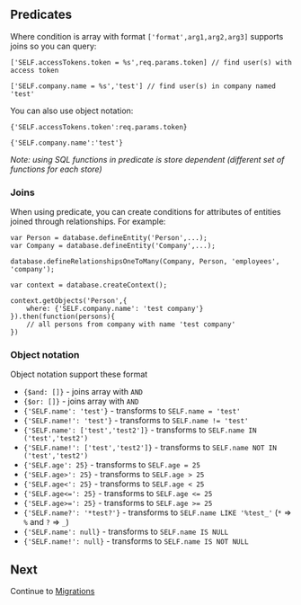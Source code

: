 ## Predicates

Where condition is array with format `['format',arg1,arg2,arg3]` supports joins so you can query:

`['SELF.accessTokens.token = %s',req.params.token] // find user(s) with access token`

`['SELF.company.name = %s','test'] // find user(s) in company named 'test'`

You can also use object notation:

`{'SELF.accessTokens.token':req.params.token}`

`{'SELF.company.name':'test'}`


*Note: using SQL functions in predicate is store dependent (different set of functions for each store)*

### Joins

When using predicate, you can create conditions for attributes of entities joined through relationships. For example:
 
```
var Person = database.defineEntity('Person',...);
var Company = database.defineEntity('Company',...);

database.defineRelationshipsOneToMany(Company, Person, 'employees', 'company');

var context = database.createContext();

context.getObjects('Person',{
    where: {'SELF.company.name': 'test company'}
}).then(function(persons){
    // all persons from company with name 'test company' 
})
```


### Object notation

Object notation support these format

- `{$and: []}` - joins array with `AND` 
- `{$or: []}` - joins array with `AND`
- `{'SELF.name': 'test'}` - transforms to `SELF.name = 'test'`
- `{'SELF.name!': 'test'}` - transforms to `SELF.name != 'test'`
- `{'SELF.name': ['test','test2']}` - transforms to `SELF.name IN ('test','test2')`
- `{'SELF.name!': ['test','test2']}` - transforms to `SELF.name NOT IN ('test','test2')`
- `{'SELF.age': 25}` - transforms to `SELF.age = 25`
- `{'SELF.age>': 25}` - transforms to `SELF.age > 25`
- `{'SELF.age<': 25}` - transforms to `SELF.age < 25`
- `{'SELF.age<=': 25}` - transforms to `SELF.age <= 25`
- `{'SELF.age>=': 25}` - transforms to `SELF.age >= 25`
- `{'SELF.name?': '*test?'}` - transforms to `SELF.name LIKE '%test_'` (`*` => `%` and `?` => `_`)
- `{'SELF.name': null}` - transforms to `SELF.name IS NULL`
- `{'SELF.name!': null}` - transforms to `SELF.name IS NOT NULL`


## Next

Continue to [Migrations](migrations.md)